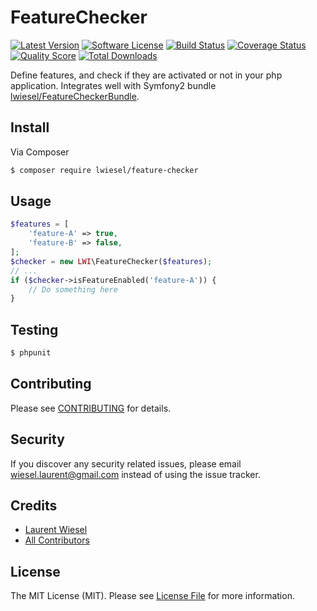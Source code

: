 # FeatureChecker

[![Latest Version](https://img.shields.io/github/release/lwiesel/FeatureChecker.svg?style=flat-square)](https://github.com/lwiesel/FeatureChecker/releases)
[![Software License](https://img.shields.io/badge/license-MIT-brightgreen.svg?style=flat-square)](LICENSE.md)
[![Build Status](https://img.shields.io/travis/lwiesel/feature-checker/master.svg?style=flat-square)](https://travis-ci.org/lwiesel/feature-checker)
[![Coverage Status](https://img.shields.io/scrutinizer/coverage/g/lwiesel/feature-checker.svg?style=flat-square)](https://scrutinizer-ci.com/g/lwiesel/feature-checker/code-structure)
[![Quality Score](https://img.shields.io/scrutinizer/g/lwiesel/feature-checker.svg?style=flat-square)](https://scrutinizer-ci.com/g/lwiesel/feature-checker)
[![Total Downloads](https://img.shields.io/packagist/dt/league/feature-checker.svg?style=flat-square)](https://packagist.org/packages/league/feature-checker)

Define features, and check if they are activated or not in your php application.
Integrates well with Symfony2 bundle [lwiesel/FeatureCheckerBundle](https://github.com/lwiesel/FeatureCheckerBundle).

## Install

Via Composer

``` bash
$ composer require lwiesel/feature-checker
```

## Usage

``` php
$features = [
    'feature-A' => true,
    'feature-B' => false,
];
$checker = new LWI\FeatureChecker($features);
// ...
if ($checker->isFeatureEnabled('feature-A')) {
    // Do something here
}
```

## Testing

``` bash
$ phpunit
```

## Contributing

Please see [CONTRIBUTING](CONTRIBUTING.md) for details.

## Security

If you discover any security related issues, please email [wiesel.laurent@gmail.com](wiesel.laurent@gmail.com) instead of using the issue tracker.

## Credits

- [Laurent Wiesel](https://github.com/lwiesel)
- [All Contributors](../../contributors)

## License

The MIT License (MIT). Please see [License File](LICENSE.md) for more information.
